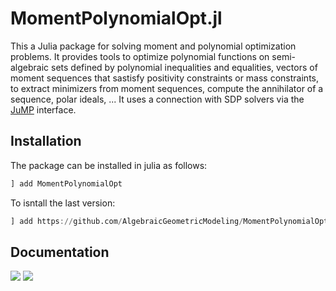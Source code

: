 # MomentPolynomialOpt.jl

This a Julia package for solving moment and polynomial optimization problems.
It provides tools to optimize polynomial functions on semi-algebraic sets defined by polynomial inequalities and equalities, vectors of moment sequences that sastisfy positivity constraints or mass constraints, to extract minimizers from moment sequences, compute the annihilator of a sequence, polar ideals, ...
It uses a connection with SDP solvers via the [JuMP](https://jump.dev/JuMP.jl/stable/) interface.



## Installation

The package can be installed in julia as follows:

```julia
] add MomentPolynomialOpt
```
To isntall the last version:
```julia
] add https://github.com/AlgebraicGeometricModeling/MomentPolynomialOpt.jl.git
```
## Documentation

[![](https://img.shields.io/badge/docs-blue.svg)](https://AlgebraicGeometricModeling.github.io/MomentPolynomialOpt.jl/)
[![](https://img.shields.io/badge/source-orange)](https://github.com/AlgebraicGeometricModeling/MomentPolynomialOpt.jl/)


